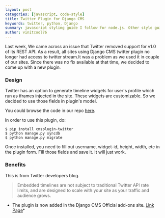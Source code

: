 ```yaml
---
layout: post
categories: [javascript, code-style]
title: Twitter Plugin for Django CMS
keywords: twitter, python, Django
summary: javascript styling guide I follow for node.js. Other style guide references
author: vinitcool76
---
```


Last week, We came across an issue that Twitter removed support for v1.0 of its REST API. As a result, all sites using Django CMS twitter plugin no longer had access to twitter stream.It was a problem as we used it in couple of our sites. Since there was no fix available at that time, we decided to come up with a new plugin.

### Design

Twitter has an option to generate timeline widgets for user's profile which run as iframes injected in the site. These widgets are customizable.
So we decided to use those fields in plugin's model. 

You could browse the code in our repo [here](https://github.com/changer/cmsplugin-twitter).

In order to use this plugin, do:

```
$ pip install cmsplugin-twitter
$ python manage.py syncdb
$ python manage.py migrate
```
Once installed, you need to fill out username, widget-id, height, width, etc in the plugin form. Fill those fields and save it. It will just work.

### Benefits

This is from Twitter developers blog. 
> Embedded timelines are not subject to traditional Twitter API rate limits, and are designed to scale with your site as your traffic and audience grows.




* The plugin is now added in the Django CMS Official add-ons site. [Link Page](https://www.django-cms.org/en/add-ons/?page=3)*
